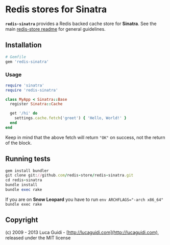 # Redis stores for Sinatra

__`redis-sinatra`__ provides a Redis backed cache store for __Sinatra__. See the main [redis-store readme](https://github.com/redis-store/redis-store) for general guidelines.

## Installation

```ruby
# Gemfile
gem 'redis-sinatra'
```

### Usage

```ruby
require 'sinatra'
require 'redis-sinatra'

class MyApp < Sinatra::Base
  register Sinatra::Cache

  get '/hi' do
    settings.cache.fetch('greet') { 'Hello, World!' }
  end
end
```

Keep in mind that the above fetch will return `"OK"` on success, not the return of the block.

## Running tests

```ruby
gem install bundler
git clone git://github.com/redis-store/redis-sinatra.git
cd redis-sinatra
bundle install
bundle exec rake
```

If you are on **Snow Leopard** you have to run `env ARCHFLAGS="-arch x86_64" bundle exec rake`

## Copyright

(c) 2009 - 2013 Luca Guidi - [http://lucaguidi.com](http://lucaguidi.com), released under the MIT license
